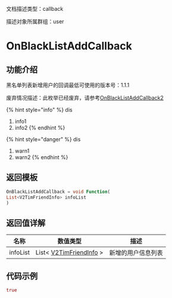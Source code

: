 文档描述类型：callback

描述对象所属群组：user

# OnBlackListAddCallback

## 功能介绍

黑名单列表新增用户的回调最低可使用的版本号：1.1.1

废弃情况描述：此枚举已经废弃，请参考[OnBlackListAddCallback2](OnBlackListAddCallback2.md)

{% hint style="info" %}
dis
1. info1
2. info2
{% endhint %}


{% hint style="danger" %}
dis
1. warn1
2. warn2
{% endhint %}

## 返回模板

```dart
OnBlackListAddCallback = void Function(
List<V2TimFriendInfo> infoList
)
```

## 返回值详解

| 名称 | 数值类型 | 描述 |
| ---- | -------- | ---- |
| infoList | List< [V2TimFriendInfo](../class/conversation/V2TimFriendInfo.md) > | 新增的用户信息列表 |
## 代码示例

```dart
true
```